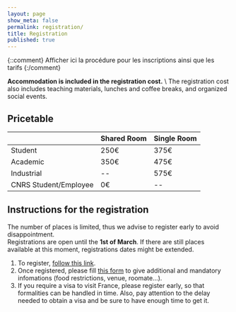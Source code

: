 ```yaml
---
layout: page
show_meta: false
permalink: registration/
title: Registration
published: true
---
```

{::comment}
Afficher ici la procédure pour les inscriptions ainsi que les tarifs
{:/comment}


**Accommodation is included in the registration cost.** \\
The registration cost also includes teaching materials, lunches and coffee breaks, and organized social events.

## Pricetable

|                       | Shared Room  | Single Room  |
|:----------------------|--------------|--------------|
| Student               | 250&euro;    | 375&euro;    |
| Academic              | 350&euro;    | 475&euro;    |
| Industrial            | --           | 575&euro;    |
| CNRS Student/Employee | 0&euro;      | --           |

## Instructions for the registration

The number of places is limited, thus we advise to register early to avoid disappointment.<br/>
Registrations are open until the **1st of March**.
If there are still places available at this moment, registrations dates might be extended.

1. To register, [follow this link](https://dr11.azur-colloque.fr/inscription/en/282/inscription).
2. Once registered, please fill [this form](https://forms.gle/GAHCTrokJLuZuoLP9) to give additional and mandatory infomations (food restrictions, venue, roomate...).
3. If you require a visa to visit France, please register early, so that formalities can be handled in time. Also, pay attention to the delay needed to obtain a visa and be sure to have enough time to get it.
